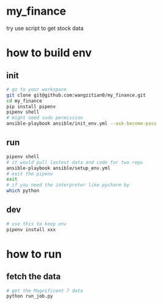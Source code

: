 # my_finance
try use script to get stock data

# how to build env
## init
```bash
# go to your workspace
git clone git@github.com:wangzitian0/my_finance.git
cd my_finance
pip install pipenv
pipenv shell
# might need sudo permission
ansible-playbook ansible/init_env.yml --ask-become-pass
```

## run
```bash
pipenv shell
# it would pull lastest data and code for two repo
ansible-playbook ansible/setup_env.yml
# exit the pipenv
exit
# if you need the interpreter like pycharm by
which python
```

## dev
```bash
# use this to keep env
pipenv install xxx
```

# how to run
## fetch the data
```bash
# get the Magnificent 7 data
python run_job.py
```
